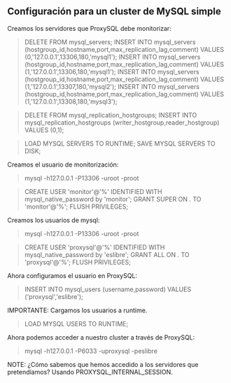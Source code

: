 ## Configuración para un cluster de MySQL simple

Creamos los servidores que ProxySQL debe monitorizar:

> DELETE FROM mysql_servers;
> INSERT INTO mysql_servers (hostgroup_id,hostname,port,max_replication_lag,comment) VALUES (0,'127.0.0.1',13306,180,'mysql1');
> INSERT INTO mysql_servers (hostgroup_id,hostname,port,max_replication_lag,comment) VALUES (1,'127.0.0.1',13306,180,'mysql1');
> INSERT INTO mysql_servers (hostgroup_id,hostname,port,max_replication_lag,comment) VALUES (1,'127.0.0.1',13307,180,'mysql2');
> INSERT INTO mysql_servers (hostgroup_id,hostname,port,max_replication_lag,comment) VALUES (1,'127.0.0.1',13308,180,'mysql3');

> DELETE FROM mysql_replication_hostgroups;
> INSERT INTO mysql_replication_hostgroups (writer_hostgroup,reader_hostgroup) VALUES (0,1);

> LOAD MYSQL SERVERS TO RUNTIME;
> SAVE MYSQL SERVERS TO DISK;

Creamos el usuario de monitorización:

> mysql -h127.0.0.1 -P13306 -uroot -proot

> CREATE USER 'monitor'@'%' IDENTIFIED WITH mysql_native_password by 'monitor';
> GRANT SUPER ON *.* TO 'monitor'@'%';
> FLUSH PRIVILEGES;

Creamos los usuarios de mysql:

> mysql -h127.0.0.1 -P13306 -uroot -proot

> CREATE USER 'proxysql'@'%' IDENTIFIED WITH mysql_native_password by 'eslibre';
> GRANT ALL ON *.* TO 'proxysql'@'%';
> FLUSH PRIVILEGES;

Ahora configuramos el usuario en ProxySQL:

> INSERT INTO mysql_users (username,password) VALUES ('proxysql','eslibre');

IMPORTANTE: Cargamos los usuarios a runtime.

> LOAD MYSQL USERS TO RUNTIME;

Ahora podemos acceder a nuestro cluster a través de ProxySQL:

> mysql -h127.0.0.1 -P6033 -uproxysql -peslibre

NOTE: ¿Cómo sabemos que hemos accedido a los servidores que pretendíamos? Usando PROXYSQL_INTERNAL_SESSION.
